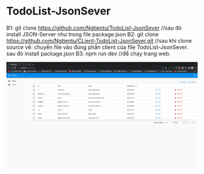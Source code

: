 # TodoList-JsonSever

B1: git clone https://github.com/Ngtientu/TodoList-JsonSever //sau đó install JSON-Server như trong file package.json
B2: git clone https://github.com/Ngtientu/CLient-TodoList-JsonSever.git //sau khi clone source về: chuyển file vào đúng phần client của file TodoList-JsonSever. sau đó install package.json
B3: npm run dev //để chạy trang web.

![Screenshot](https://github.com/Ngtientu/TodoList-JsonSever/blob/main/Image.png)
